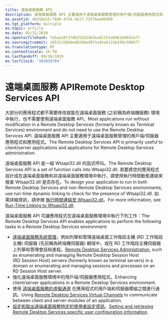 ```yaml
---
title: 遠端桌面服務 API
description: 遠端桌面服務 API 主要適用于遠端桌面服務管理的用戶端/伺服器應用程式和應用程式。
ms.assetid: 4bd10a15-78d6-4754-9e17-f2576ee8b9d0
ms.tgt_platform: multiple
ms.topic: article
ms.date: 05/31/2018
ms.openlocfilehash: 7a5aa187378625242463ea91151a6961b08d2a77
ms.sourcegitcommit: 2d531328b6ed82d4ad971a45a5131b430c5866f7
ms.translationtype: MT
ms.contentlocale: zh-TW
ms.lasthandoff: 09/16/2019
ms.locfileid: "103839784"
---
```

# <a name="remote-desktop-services-api"></a><span data-ttu-id="9eb89-103">遠端桌面服務 API</span><span class="sxs-lookup"><span data-stu-id="9eb89-103">Remote Desktop Services API</span></span>

<span data-ttu-id="9eb89-104">大部分的應用程式都不需要修改就能在遠端桌面服務 (之前稱為終端機服務) 環境中執行，也不需要使用遠端桌面服務 API。</span><span class="sxs-lookup"><span data-stu-id="9eb89-104">Most applications run without modification in a Remote Desktop Services (formerly known as Terminal Services) environment and do not need to use the Remote Desktop Services API.</span></span> <span data-ttu-id="9eb89-105">遠端桌面服務 API 主要適用于遠端桌面服務管理的用戶端/伺服器應用程式和應用程式。</span><span class="sxs-lookup"><span data-stu-id="9eb89-105">The Remote Desktop Services API is primarily useful to client/server applications and applications for Remote Desktop Services administration.</span></span>

<span data-ttu-id="9eb89-106">遠端桌面服務 API 是一組 Wtsapi32.dll 的函式呼叫。</span><span class="sxs-lookup"><span data-stu-id="9eb89-106">The Remote Desktop Services API is a set of function calls into Wtsapi32.dll.</span></span> <span data-ttu-id="9eb89-107">若要將您的應用程式設計成在遠端桌面服務和非遠端桌面服務環境中執行，請使用執行時間動態連結來檢查 Wtsapi32.dll 是否存在。</span><span class="sxs-lookup"><span data-stu-id="9eb89-107">To design your application to run in both Remote Desktop Services and non-Remote Desktop Services environments, use run-time dynamic linking to check for the presence of Wtsapi32.dll.</span></span> <span data-ttu-id="9eb89-108">如需詳細資訊，請參閱 [執行時間連結至 Wtsapi32.dll](run-time-linking-to-wtsapi32-dll.md)。</span><span class="sxs-lookup"><span data-stu-id="9eb89-108">For more information, see [Run-Time Linking to Wtsapi32.dll](run-time-linking-to-wtsapi32-dll.md).</span></span>

<span data-ttu-id="9eb89-109">遠端桌面服務 API 可讓應用程式在遠端桌面服務環境中執行下列工作：</span><span class="sxs-lookup"><span data-stu-id="9eb89-109">The Remote Desktop Services API enables applications to perform the following tasks in a Remote Desktop Services environment:</span></span>

-   <span data-ttu-id="9eb89-110">[遠端桌面服務系統管理](terminal-services-administration.md)，例如列舉和管理遠端桌面工作階段主機 (RD 工作階段主機) 伺服器 (先前稱為終端機伺服器) 網域中，或在 RD 工作階段主機伺服器上列舉和管理會話和進程。</span><span class="sxs-lookup"><span data-stu-id="9eb89-110">[Remote Desktop Services Administration](terminal-services-administration.md), such as enumerating and managing Remote Desktop Session Host (RD Session Host) servers (formerly known as terminal servers) in a domain or enumerating and managing sessions and processes on an RD Session Host server.</span></span>
-   <span data-ttu-id="9eb89-111">強化遠端桌面服務環境中的用戶端/伺服器應用程式。</span><span class="sxs-lookup"><span data-stu-id="9eb89-111">Enhancing client/server applications in a Remote Desktop Services environment.</span></span>
-   <span data-ttu-id="9eb89-112">使用 [遠端桌面服務的虛擬通道](terminal-services-virtual-channels.md) 在應用程式的用戶端和伺服器模組之間進行通訊。</span><span class="sxs-lookup"><span data-stu-id="9eb89-112">Using [Remote Desktop Services Virtual Channels](terminal-services-virtual-channels.md) to communicate between client and server modules of an application.</span></span>
-   <span data-ttu-id="9eb89-113">[設定和取出遠端桌面服務特定的使用者設定資訊](terminal-services-user-configuration.md)。</span><span class="sxs-lookup"><span data-stu-id="9eb89-113">[Setting and retrieving Remote Desktop Services specific user configuration information](terminal-services-user-configuration.md).</span></span>

 

 




